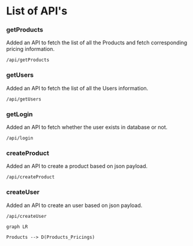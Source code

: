 ﻿# List of API's



### getProducts
Added an API to fetch the list of all the Products and fetch corresponding pricing information.

   

    /api/getProducts

### getUsers
Added an API to fetch the list of all the Users information.

    /api/getUsers

### getLogin
Added an API to fetch whether the user exists in database or not.

    /api/login


### createProduct
Added an API to create a product based on json payload.

    /api/createProduct

### createUser
Added an API to create an user based on json payload.

    /api/createUser


```mermaid
graph LR

Products --> D(Products_Pricings)


```
